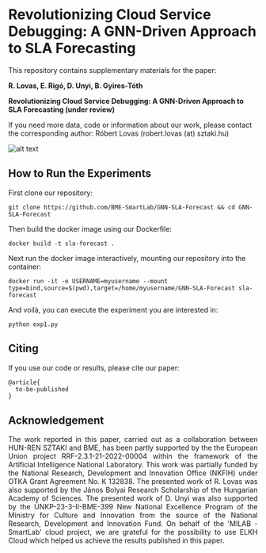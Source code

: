 # Revolutionizing Cloud Service Debugging: A GNN-Driven Approach to SLA Forecasting

This repository contains supplementary materials for the paper:

<b>
  R. Lovas, E. Rigó, D. Unyi, B. Gyires-Tóth
  
  Revolutionizing Cloud Service Debugging: A GNN-Driven Approach to SLA Forecasting (under review)
</b>

If you need more data, code or information about our work, please contact the corresponding author: Róbert Lovas (robert.lovas (at) sztaki.hu)

![alt text](https://github.com/BME-SmartLab/GNN-SLA-Forecast/blob/main/dataflow.png)

## How to Run the Experiments

First clone our repository:
```
git clone https://github.com/BME-SmartLab/GNN-SLA-Forecast && cd GNN-SLA-Forecast
```
Then build the docker image using our Dockerfile:
```
docker build -t sla-forecast .
```
Next run the docker image interactively, mounting our repository into the container:
```
docker run -it -e USERNAME=myusername --mount type=bind,source=$(pwd),target=/home/myusername/GNN-SLA-Forecast sla-forecast
```
And voilà, you can execute the experiment you are interested in:
```
python exp1.py
```

## Citing

If you use our code or results, please cite our paper: 

```
@article{
  to-be-published
}

```

## Acknowledgement

<p align="justify">
  The work reported in this paper, carried out as a collaboration between HUN-REN SZTAKI and BME, has been partly supported by the the European Union project RRF-2.3.1-21-2022-00004 within the framework of the Artificial Intelligence National Laboratory.
  This work was partially funded by the National Research, Development and Innovation Office (NKFIH) under OTKA Grant Agreement No. K 132838.
  The presented work of R. Lovas was also supported by the János Bolyai Research Scholarship of the Hungarian Academy of Sciences.
  The presented work of D. Unyi was also supported by the ÚNKP-23-3-II-BME-399 New National Excellence Program of the Ministry for Culture and Innovation from the source of the National Research, Development and Innovation Fund.
  On behalf of the 'MILAB - SmartLab' cloud project, we are grateful for the possibility to use ELKH Cloud which helped us achieve the results published in this paper.
</p>
